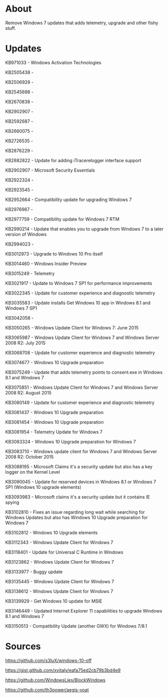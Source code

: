 # About

Remove Windows 7 updates that adds telemetry, upgrade and other fishy stuff.

# Updates

KB971033 - Windows Activation Technologies

KB2505438 -

KB2506928 -

KB2545698 -

KB2670838 -

KB2902907 -

KB2592687 -

KB2660075 -

KB2726535 -

KB2876229 -

KB2882822 - Update for adding iTracerelogger interface support

KB2902907 - Microsoft Security Essentials

KB2922324 -

KB2923545 -

KB2952664 - Compatibility update for upgrading Windows 7

KB2976987 -

KB2977759 - Compatibility update for Windows 7 RTM

KB2990214 - Update that enables you to upgrade from Windows 7 to a later version of Windows

KB2994023 -

KB3012973 - Upgrade to Windows 10 Pro itself

KB3014460 - Windows Insider Preview

KB3015249 - Telemetry

KB3021917 - Update to Windows 7 SP1 for performance improvements

KB3022345 - Update for customer experience and diagnostic telemetry

KB3035583 - Update installs Get Windows 10 app in Windows 8.1 and Windows 7 SP1

KB3042058 -

KB3050265 - Windows Update Client for Windows 7: June 2015

KB3065987 - Windows Update Client for Windows 7 and Windows Server 2008 R2: July 2015

KB3068708 - Update for customer experience and diagnostic telemetry

KB3074677 - Windows 10 Upgrade preparation

KB3075249 - Update that adds telemetry points to consent.exe in Windows 8.1 and Windows 7

KB3075851 - Windows Update Client for Windows 7 and Windows Server 2008 R2: August 2015

KB3080149 - Update for customer experience and diagnostic telemetry

KB3081437 - Windows 10 Upgrade preparation

KB3081454 - Windows 10 Upgrade preparation

KB3081954 - Telemetry Update for Windows 7

KB3083324 - Windows 10 Upgrade preparation for Windows 7

KB3083710 - Windows update client for Windows 7 and Windows Server 2008 R2: October 2015

KB3088195 - Microsoft Claims it's a security update but also has a key logger on the Kernel Level

KB3090045 - Update for reserved devices in Windows 8.1 or Windows 7 SP1 (Windows 10 upgrade elements)

KB3093983 - Microsoft claims it's a security update but it contains IE spying

KB3102810 - Fixes an issue regarding long wait while searching for Windows Updates but also has Windows 10 Upgrade preparation for Windows 7

KB3102812 - Windows 10 Upgrade elements

KB3112343 - Windows Update Client for Windows 7

KB3118401 - Update for Universal C Runtime in Windows

KB3123862 - Windows Update Client for Windows 7

KB3133977 - Buggy update

KB3135445 - Windows Update Client for Windows 7

KB3138612 - Windows Update Client for Windows 7

KB3139929 - Get Windows 10 update for MSIE

KB3146449 - Updated Internet Explorer 11 capabilities to upgrade Windows 8.1 and Windows 7

KB3150513 - Compatibility Update (another GWX) for Windows 7/8.1

# Sources

https://github.com/s3luX/windows-10-off

https://gist.github.com/xvitaly/eafa75ed2cb79b3bd4e9

https://github.com/WindowsLies/BlockWindows

https://github.com/th3power/aegis-voat
